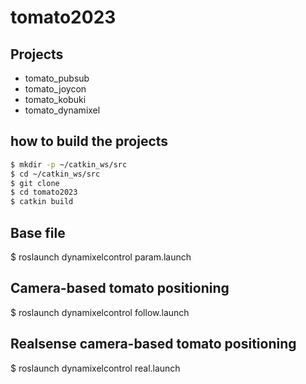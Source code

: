 # tomato2023

## Projects
- tomato_pubsub
- tomato_joycon
- tomato_kobuki
- tomato_dynamixel

## how to build the projects

```bash
$ mkdir -p ~/catkin_ws/src
$ cd ~/catkin_ws/src
$ git clone 
$ cd tomato2023
$ catkin build
```

## Base file

$ roslaunch dynamixelcontrol param.launch

## Camera-based tomato positioning 

$ roslaunch dynamixelcontrol follow.launch

## Realsense camera-based tomato positioning 

$ roslaunch dynamixelcontrol real.launch

